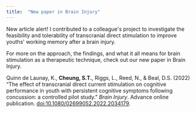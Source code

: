 ```yaml
---
title:  "New paper in Brain Injury"
---
```


New article alert! I contributed to a colleague's project to investigate the feasibility and tolerability of transcranial direct stimulation to improve youths' working memory after a brain injury.

For more on the approach, the findings, and what it all means for brain stimulation as a therapeutic technique, check out our new paper in Brain Injury.

Quinn de Launay, K., **Cheung, S.T.**, Riggs, L., Reed, N., & Beal, D.S. (2022) “The effect of transcranial direct current stimulation on cognitive performance in youth with persistent cognitive symptoms following concussion: a controlled pilot study.” *Brain Injury*. Advance online publication. [doi:10.1080/02699052.2022.2034179](http://doi.org/10.1080/02699052.2022.2034179).
